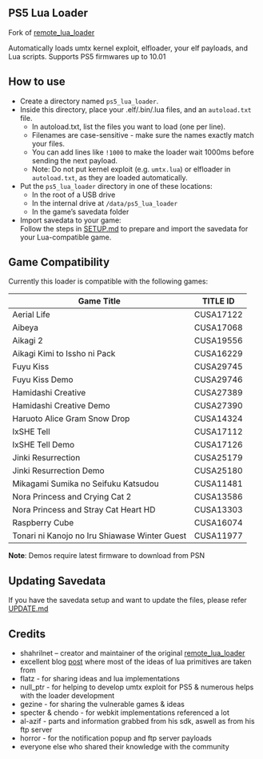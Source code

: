 
## PS5 Lua Loader

Fork of [remote_lua_loader](https://github.com/shahrilnet/remote_lua_loader)

Automatically loads umtx kernel exploit, elfloader, your elf payloads, and Lua scripts.
Supports PS5 firmwares up to 10.01

## How to use
* Create a directory named `ps5_lua_loader`.
* Inside this directory, place your .elf/.bin/.lua files, and an `autoload.txt` file.
    * In autoload.txt, list the files you want to load (one per line).
    * Filenames are case-sensitive - make sure the names exactly match your files.
    * You can add lines like `!1000` to make the loader wait 1000ms before sending the next payload.
    * Note: Do not put kernel exploit (e.g. `umtx.lua`) or elfloader in `autoload.txt`, as they are loaded automatically.
* Put the `ps5_lua_loader` directory in one of these locations:
    * In the root of a USB drive
    * In the internal drive at `/data/ps5_lua_loader`
    * In the game’s savedata folder
* Import savedata to your game:  
  Follow the steps in [SETUP.md](SETUP.md) to prepare and import the savedata for your Lua-compatible game.
   

## Game Compatibility

Currently this loader is compatible with the following games:
  
| Game Title                                     | TITLE ID   |
|------------------------------------------------|------------|
| Aerial Life                                    | CUSA17122  |
| Aibeya                                         | CUSA17068  |
| Aikagi 2                                       | CUSA19556  |
| Aikagi Kimi to Issho ni Pack                   | CUSA16229  |
| Fuyu Kiss                                      | CUSA29745  |
| Fuyu Kiss Demo                                 | CUSA29746  |
| Hamidashi Creative                             | CUSA27389  |
| Hamidashi Creative Demo                        | CUSA27390  |
| Haruoto Alice Gram Snow Drop                   | CUSA14324  |
| IxSHE Tell                                     | CUSA17112  |
| IxSHE Tell Demo                                | CUSA17126  |
| Jinki Resurrection                             | CUSA25179  |
| Jinki Resurrection Demo                        | CUSA25180  |
| Mikagami Sumika no Seifuku Katsudou            | CUSA11481  |
| Nora Princess and Crying Cat 2                 | CUSA13586  |
| Nora Princess and Stray Cat Heart HD           | CUSA13303  |
| Raspberry Cube                                 | CUSA16074  |
| Tonari ni Kanojo no Iru Shiawase Winter Guest  | CUSA11977  |

**Note**:  Demos require latest firmware to download from PSN

## Updating Savedata

If you have the savedata setup and want to update the files, please refer [UPDATE.md](UPDATE.md)


## Credits

* shahrilnet – creator and maintainer of the original [remote_lua_loader](https://github.com/shahrilnet/remote_lua_loader)
* excellent blog [post](https://memorycorruption.net/posts/rce-lua-factorio/) where most of the ideas of lua primitives are taken from 
* flatz - for sharing ideas and lua implementations
* null_ptr - for helping to develop umtx exploit for PS5 & numerous helps with the loader development
* gezine - for sharing the vulnerable games & ideas
* specter & chendo - for webkit implementations referenced a lot
* al-azif - parts and information grabbed from his sdk, aswell as from his ftp server
* horror - for the notification popup and ftp server payloads
* everyone else who shared their knowledge with the community

